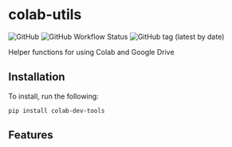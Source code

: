 # colab-utils
![GitHub](https://img.shields.io/github/license/namiyousef/colab-utils)
![GitHub Workflow Status](https://img.shields.io/github/workflow/status/namiyousef/colab-utils/Upload%20Python%20Package)
![GitHub tag (latest by date)](https://img.shields.io/github/v/tag/namiyousef/colab-utils)

Helper functions for using Colab and Google Drive

## Installation

To install, run the following:
```
pip install colab-dev-tools
```

## Features

